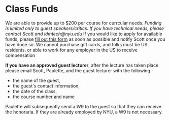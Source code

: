 # Class Funds

We are able to provide up to $200 per course for currcular needs. _Funding is limited only to guest speakers/critics. If you have technical needs, please contact Scott and idmtech@nyu.edu_ If you would like to apply for available funds, please [fill out this form](https://forms.gle/JeRHf4t98wxq5hLe9) as soon as possible and notify Scott once you have done so. We cannot purchase gift cards, and folks must be US residents, or able to work for any employer in the US to receive compensation

**If you have an approved guest lecturer**, after the lecture has taken place please email Scott, Paulette, and the guest lecturer with the following : 
* the name of the guest, 
* the guest's contact information,
* the date of the class, 
* the course number and name 

Paulette will subsequently send a W9 to the guest so that they can receive the honoraria. If they are already employed by NYU, a W9 is not necessary.
